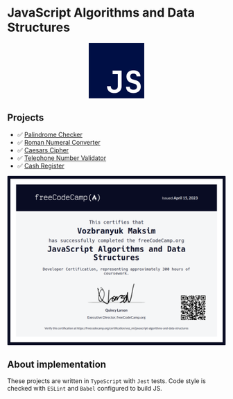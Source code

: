 # JavaScript Algorithms and Data Structures

<p align="center">
    <img src="assets/js-logo.png" />
</p>

## Projects
- ✅ [Palindrome Checker](https://github.com/vozmi/freecodecamp-projects/tree/js-algorithms-and-data-structures/js-algorithms-and-data-structures/palindrome-checker)
- ✅ [Roman Numeral Converter](https://github.com/vozmi/freecodecamp-projects/tree/js-algorithms-and-data-structures/js-algorithms-and-data-structures/roman-numeral-converter)
- ✅ [Caesars Cipher](https://github.com/vozmi/freecodecamp-projects/tree/js-algorithms-and-data-structures/js-algorithms-and-data-structures/caesar-cipher)
- ✅ [Telephone Number Validator](https://github.com/vozmi/freecodecamp-projects/tree/js-algorithms-and-data-structures/js-algorithms-and-data-structures/phone-number-validator)
- ✅ [Cash Register](https://github.com/vozmi/freecodecamp-projects/tree/js-algorithms-and-data-structures/js-algorithms-and-data-structures/cash-register)


<p align="center">
    <img src="assets/fcc-certificate.png" />
</p>

## About implementation
These projects are written in `TypeScript` with `Jest` tests. Code style is checked with `ESLint` and `Babel` configured to build JS.

